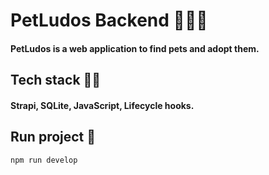 # PetLudos Backend :dog::cat::rabbit:

#### PetLudos is a web application to find pets and adopt them. 

## Tech stack :hammer::wrench:

#### Strapi, SQLite, JavaScript, Lifecycle hooks. 

## Run project :rocket:

``` 
npm run develop
```